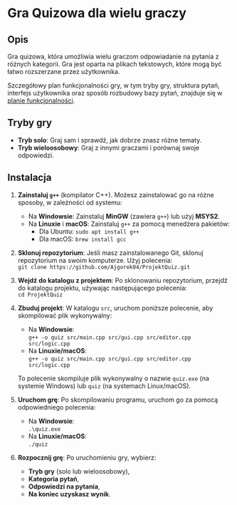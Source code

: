 # Gra Quizowa dla wielu graczy

## Opis

Gra quizowa, która umożliwia wielu graczom odpowiadanie na pytania z różnych kategorii. Gra jest oparta na plikach tekstowych, które mogą być łatwo rozszerzane przez użytkownika.

Szczegółowy plan funkcjonalności gry, w tym tryby gry, struktura pytań, interfejs użytkownika oraz sposób rozbudowy bazy pytań, znajduje się w [planie funkcjonalności](https://github.com/Ajgorek04/ProjektQuiz/blob/main/docs/plan_funkcjonalnosci.md).

## Tryby gry

- **Tryb solo**: Graj sam i sprawdź, jak dobrze znasz różne tematy.
- **Tryb wieloosobowy**: Graj z innymi graczami i porównaj swoje odpowiedzi.

## Instalacja

1. **Zainstaluj `g++`** (kompilator C++). Możesz zainstalować go na różne sposoby, w zależności od systemu:

   - Na **Windowsie**: Zainstaluj **MinGW** (zawiera `g++`) lub użyj **MSYS2**.
   - Na **Linuxie** i **macOS**: Zainstaluj `g++` za pomocą menedżera pakietów:
     - Dla Ubuntu: `sudo apt install g++`
     - Dla macOS: `brew install gcc`

2. **Sklonuj repozytorium**: Jeśli masz zainstalowanego Git, sklonuj repozytorium na swoim komputerze. Użyj polecenia:  
   `git clone https://github.com/Ajgorek04/ProjektQuiz.git`

3. **Wejdź do katalogu z projektem**: Po sklonowaniu repozytorium, przejdź do katalogu projektu, używając następującego polecenia:  
   `cd ProjektQuiz`

4. **Zbuduj projekt**: W katalogu `src`, uruchom poniższe polecenie, aby skompilować plik wykonywalny:

   - Na **Windowsie**:  
     `g++ -o quiz src/main.cpp src/gui.cpp src/editor.cpp src/logic.cpp`
   - Na **Linuxie/macOS**:  
     `g++ -o quiz src/main.cpp src/gui.cpp src/editor.cpp src/logic.cpp`

   To polecenie skompiluje plik wykonywalny o nazwie `quiz.exe` (na systemie Windows) lub `quiz` (na systemach Linux/macOS).

5. **Uruchom grę**: Po skompilowaniu programu, uruchom go za pomocą odpowiedniego polecenia:

   - Na **Windowsie**:  
     `.\quiz.exe`
   - Na **Linuxie/macOS**:  
     `./quiz`

6. **Rozpocznij grę**: Po uruchomieniu gry, wybierz:
   - **Tryb gry** (solo lub wieloosobowy),
   - **Kategoria pytań**,
   - **Odpowiedzi na pytania**,
   - **Na koniec uzyskasz wynik**.
